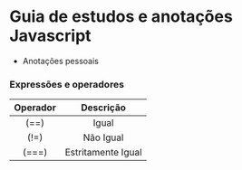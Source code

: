# Guia de estudos e anotações Javascript
- Anotações pessoais

### Expressões e operadores

| Operador     |   Descrição   |
|:------------:|:-------------:|
|(==)          |Igual          |
|(!=)          |Não Igual      |
|(===)         |Estritamente Igual      |
